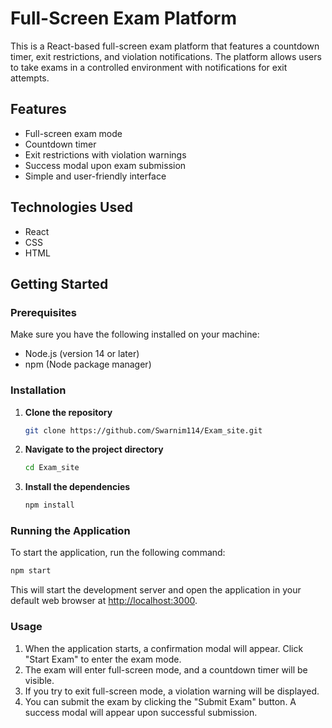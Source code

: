 
# Full-Screen Exam Platform

This is a React-based full-screen exam platform that features a countdown timer, exit restrictions, and violation notifications. The platform allows users to take exams in a controlled environment with notifications for exit attempts.

## Features

- Full-screen exam mode
- Countdown timer
- Exit restrictions with violation warnings
- Success modal upon exam submission
- Simple and user-friendly interface

## Technologies Used

- React
- CSS
- HTML

## Getting Started

### Prerequisites

Make sure you have the following installed on your machine:

- Node.js (version 14 or later)
- npm (Node package manager)

### Installation

1. **Clone the repository**

   ```bash
   git clone https://github.com/Swarnim114/Exam_site.git
   ```

2. **Navigate to the project directory**

   ```bash
   cd Exam_site
   ```

3. **Install the dependencies**

   ```bash
   npm install
   ```

### Running the Application

To start the application, run the following command:

```bash
npm start
```

This will start the development server and open the application in your default web browser at [http://localhost:3000](http://localhost:3000).

### Usage

1. When the application starts, a confirmation modal will appear. Click "Start Exam" to enter the exam mode.
2. The exam will enter full-screen mode, and a countdown timer will be visible.
3. If you try to exit full-screen mode, a violation warning will be displayed.
4. You can submit the exam by clicking the "Submit Exam" button. A success modal will appear upon successful submission.
